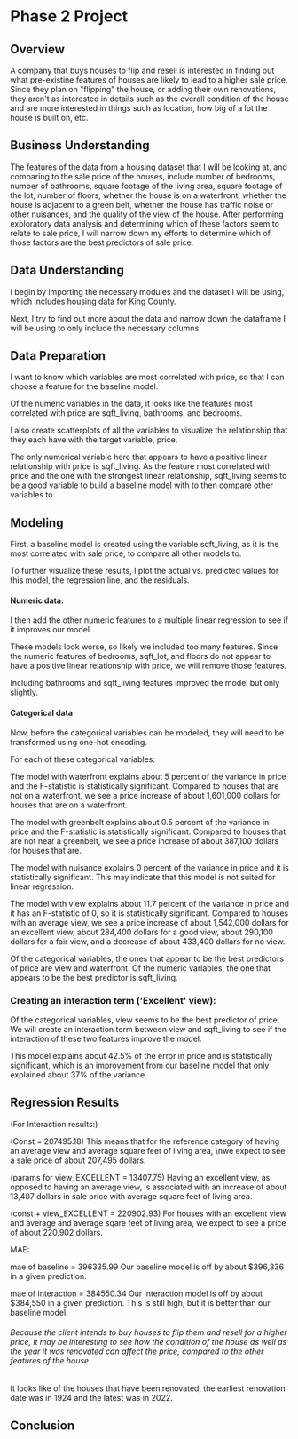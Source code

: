 # Phase 2 Project

## Overview

A company that buys houses to flip and resell is interested in finding out what pre-existine features of houses are likely to lead to a higher sale price. Since they plan on "flipping" the house, or adding their own renovations, they aren't as interested in details such as the overall condition of the house and are more interested in things such as location, how big of a lot the house is built on, etc.

## Business Understanding

The features of the data from a housing dataset that I will be looking at, and comparing to the sale price of the houses, include number of bedrooms, number of bathrooms, square footage of the living area, square footage of the lot, number of floors, whether the house is on a waterfront, whether the house is adjacent to a green belt, whether the house has traffic noise or other nuisances, and the quality of the view of the house. After performing exploratory data analysis and determining which of these factors seem to relate to sale price, I will narrow down my efforts to determine which of those factors are the best predictors of sale price.

## Data Understanding

I begin by importing the necessary modules and the dataset I will be using, which includes housing data for King County.

Next, I try to find out more about the data and narrow down the dataframe I will be using to only include the necessary columns.

## Data Preparation
 
I want to know which variables are most correlated with price, so that I can choose a feature for the baseline model.

Of the numeric variables in the data, it looks like the features most correlated with price are sqft_living, bathrooms, and bedrooms.

I also create scatterplots of all the variables to visualize the relationship that they each have with the target variable, price.

The only numerical variable here that appears to have a positive linear relationship with price is sqft_living. As the feature most correlated with price and the one with the strongest linear relationship, sqft_living seems to be a good variable to build a baseline model with to then compare other variables to.

## Modeling

First, a baseline model is created using the variable sqft_living, as it is the most correlated with sale price, to compare all other models to.

<!--This baseline model explains 37% of the variance in sale price of the houses in this dataset and it is statistically significant. Looking at the coefficients, for... ??-->

To further visualize these results, I plot the actual vs. predicted values for this model, the regression line, and the residuals.

#### Numeric data:

I then add the other numeric features to a multiple linear regression to see if it improves our model.

These models look worse, so likely we included too many features. Since the numeric features of bedrooms, sqft_lot, and floors do not appear to have a positive linear relationship with price, we will remove those features.

Including bathrooms and sqft_living features improved the model but only slightly.

#### Categorical data

Now, before the categorical variables can be modeled, they will need to be transformed using one-hot encoding.

For each of these categorical variables:

The model with waterfront explains about 5 percent of the variance in price and the F-statistic is statistically significant. Compared to houses that are not on a waterfront, we see a price increase of about 1,601,000 dollars for houses that are on a waterfront.

The model with greenbelt explains about 0.5 percent of the variance in price and the F-statistic is statistically significant. Compared to houses that are not near a greenbelt, we see a price increase of about 387,100 dollars for houses that are.

The model with nuisance explains 0 percent of the variance in price and it is statistically significant. This may indicate that this model is not suited for linear regression.

The model with view explains about 11.7 percent of the variance in price and it has an F-statistic of 0, so it is statistically significant. Compared to houses with an average view, we see a price increase of about 1,542,000 dollars for an excellent view, about 284,400 dollars for a good view, about 290,100 dollars for a fair view, and a decrease of about 433,400 dollars for no view.

<!-- Attempting a log function??-->
<!--For some reason it appears that houses with nuisance have a slightly higher average price than those without which is unexpected. However, this model does not seem to be a good predictor of price anyway.-->

Of the categorical variables, the ones that appear to be the best predictors of price are view and waterfront. Of the numeric variables, the one that appears to be the best predictor is sqft_living.

### Creating an interaction term ('Excellent' view):

Of the categorical variables, view seems to be the best predictor of price. We will create an interaction term between view and sqft_living to see if the interaction of these two features improve the model.

This model explains about 42.5% of the error in price and is statistically significant, which is an improvement from our baseline model that only explained about 37% of the variance.

<!--sqft_living coef is significant but not view_EXCELLENT - what does this mean??-->

## Regression Results 

(For Interaction results:)

(Const = 207495.18)
This means that for the reference category of having an average view and average square feet of living area, \nwe expect to see a sale price of about 207,495 dollars.

(params for view_EXCELLENT = 13407.75)
Having an excellent view, as opposed to having an average view, is associated with an increase of about 13,407 dollars in sale price with average square feet of living area.

(const + view_EXCELLENT = 220902.93)
For houses with an excellent view and average and average sqare feet of living area, we expect to see a price of about 220,902 dollars.


MAE:

mae of baseline = 396335.99
Our baseline model is off by about $396,336 in a given prediction.

mae of interaction = 384550.34
Our interaction model is off by about $384,550 in a given prediction. This is still high, but it is better than our baseline model.


###### Because the client intends to buy houses to flip them and resell for a higher price, it may be interesting to see how the condition of the house as well as the year it was renovated can affect the price, compared to the other features of the house.

It looks like of the houses that have been renovated, the earliest renovation date was in 1924 and the latest was in 2022.


## Conclusion

